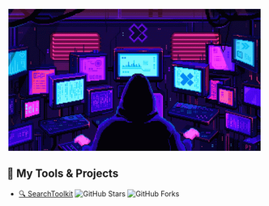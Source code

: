 <p align="center">
  <img src="mode.gif" alt="mode">
</p>

## 🔧 My Tools & Projects

- [🔍 SearchToolkit](https://github.com/l0n3m4n/SearchTookit)
  ![GitHub Stars](https://img.shields.io/github/stars/l0n3m4n/SearchToolkit?style=social) 
  ![GitHub Forks](https://img.shields.io/github/forks/l0n3m4n/SearchToolkit?style=social)  
  
